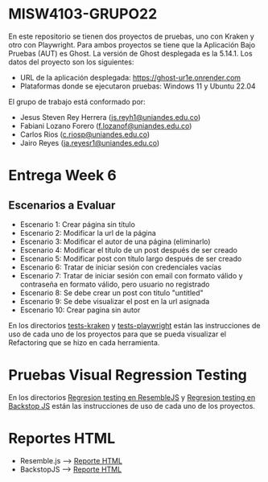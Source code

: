 # MISW4103-GRUPO22

En este repositorio se tienen dos proyectos de pruebas, uno con Kraken y otro con Playwright. Para ambos proyectos se tiene que la Aplicación Bajo Pruebas (AUT) es Ghost. La versión de Ghost desplegada es la 5.14.1. Los datos del proyecto son los siguientes: 

- URL de la aplicación desplegada: https://ghost-ur1e.onrender.com
- Plataformas donde se ejecutaron pruebas: Windows 11 y Ubuntu 22.04

El grupo de trabajo está conformado por: 
- Jesus Steven Rey Herrera (js.reyh1@uniandes.edu.co)
- Fabiani Lozano Forero (f.lozanof@uniandes.edu.co)
- Carlos Rios (c.riosp@uniandes.edu.co)
- Jairo Reyes (ja.reyesr1@uniandes.edu.co)

# Entrega Week 6

## Escenarios a Evaluar

* Escenario 1: Crear página sin título
* Escenario 2: Modificar la url de la página
* Escenario 3: Modificar el autor de una página (eliminarlo)
* Escenario 4: Modificar el título de un post después de ser creado
* Escenario 5: Modificar post con título largo después de ser creado
* Escenario 6: Tratar de iniciar sesión con credenciales vacías
* Escenario 7: Tratar de iniciar sesión con email con formato válido y contraseña en formato válido, pero usuario no registrado
* Escenario 8: Se debe crear un post con titulo "untitled"
* Escenario 9: Se debe visualizar el post en la url asignada
* Escenario 10: Crear pagina sin autor


En los directorios [tests-kraken](tests-kraken) y [tests-playwright](tests-playwright) están las instrucciones de uso de cada uno de los proyectos para que se pueda visualizar el Refactoring que se hizo en cada herramienta. 

# Pruebas Visual Regression Testing
En los directorios [Regresion testing en ResembleJS](regresion-testing-resemble) y [Regresion testing en Backstop JS](regresion-testing-backstop) están las instrucciones de uso de cada uno de los proyectos. 

# Reportes HTML 

* Resemble.js --> [Reporte HTML](regresion-testing-resemble/results)
* BackstopJS -->  [Reporte HTML](regresion-testing-backstop/backstop/backstop_data/html_report)



